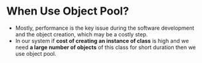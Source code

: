 # When Use Object Pool?
- Mostly, performance is the key issue during the software development and the object creation, which may be a costly step.
- In our system if **cost of creating an instance of class** is high and we need **a large number of objects** of this class for short duration then we use object pool.
